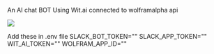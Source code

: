 An AI chat BOT Using Wit.ai connected to wolframalpha api

<img src="/img/wit.png">

Add these in .env file
SLACK_BOT_TOKEN=""
SLACK_APP_TOKEN=""
WIT_AI_TOKEN=""
WOLFRAM_APP_ID=""